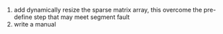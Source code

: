 1. add dynamically resize the sparse matrix array,
this overcome the pre-define step that may meet segment fault 
2. write a manual
